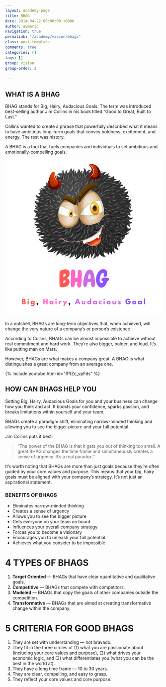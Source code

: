 ```yaml
---
layout: academy-page
title: BHAG
date: 2014-04-22 00:00:00 +0000
author: aymeric
navigation: true
permalink: "/academy/vision/bhags"
class: post-template
comments: true
categories: []
tags: []
group: vision
group-order: 2

---
```

## WHAT IS A BHAG

BHAG stands for Big, Hairy, Audacious Goals. The term was introduced best-selling author Jim Collins in his book titled “Good to Great, Built to Last.”

Collins wanted to create a phrase that powerfully described what it means to have ambitious long-term goals that convey boldness, excitement, and energy. The rest was history.

A BHAG is a tool that fuels companies and individuals to set ambitious and emotionally-compelling goals. 

![](/assets/images/uploads/bhag.png)

In a nutshell, BHAGs are long-term objectives that, when achieved, will change the very nature of a company’s or person’s existence.

According to Collins, BHAGs can be almost impossible to achieve without real commitment and hard work. They’re also bigger, bolder, and loud. It’s like putting man on Mars.

However, BHAGs are what makes a company great. A BHAG is what distinguishes a great company from an average one.

{% include youtube.html id="fPtZc_vpFds" %}

## HOW CAN BHAGS HELP YOU

Setting Big, Hairy, Audacious Goals for you and your business can change how you think and act. It boosts your confidence, sparks passion, and breaks limitations within yourself and your team.

BHAGs create a paradigm shift, eliminating narrow-minded thinking and allowing you to see the bigger picture and your full potential.

Jim Collins puts it best:

> “The power of the BHAG is that it gets you out of thinking too small. A great BHAG changes the time frame and simultaneously creates a sense of urgency. It’s a real paradox.”

It’s worth noting that BHAGs are more than just goals because they’re often guided by your core values and purpose. This means that your big, hairy goals must be aligned with your company’s strategy. It’s not just an aspirational statement.

### BENEFITS OF BHAGS

* Eliminates narrow-minded thinking
* Creates a sense of urgency
* Allows you to see the bigger picture
* Gets everyone on your team on board
* Influences your overall company strategy
* Forces you to become a visionary
* Encourages you to unleash your full potential
* Achieves what you consider to be impossible

# 4 TYPES OF BHAGS

1. **Target Oriented** — BHAGs that have clear quantitative and qualitative goals.
2. **Competitive** — BHAGs that compete with competitors.
3. **Modeled** — BHAGs that copy the goals of other companies outside the competition.
4. **Transformative** — BHAGs that are aimed at creating transformative change within the company.

# 5 CRITERIA FOR GOOD BHAGS

1. They are set with understanding — not bravado.
2. They fit in the three circles of (1) what you are passionate about (including your core values and purpose), (2) what drives your economic logic, and (3) what differentiates you (what you can be the best in the world at).
3. They have a long time frame — 10 to 30 years.
4. They are clear, compelling, and easy to grasp.
5. They reflect your core values and core purpose.